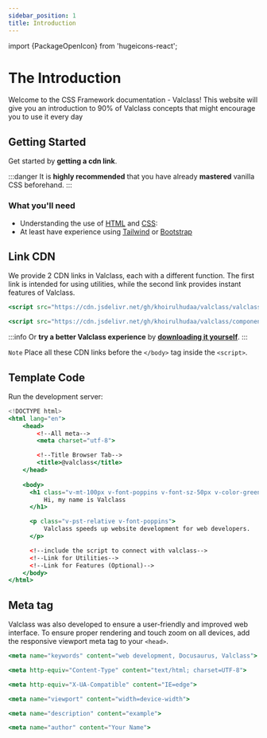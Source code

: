 ```yaml
---
sidebar_position: 1
title: Introduction
---
```


import {PackageOpenIcon} from 'hugeicons-react';

# The Introduction <PackageOpenIcon className='icon' />

Welcome to the CSS Framework documentation - Valclass! This website will give you an introduction to 90% of Valclass concepts that might encourage you to use it every day

## Getting Started

Get started by **getting a cdn link**.

:::danger
It is **highly recommended** that you have already **mastered** vanilla CSS beforehand.
:::

### What you'll need

- Understanding the use of [HTML](https://www.w3schools.com/html/) and [CSS](https://www.w3schools.com/css/):
- At least have experience using 
[Tailwind](https://tailwindcss.com/) or 
[Bootstrap](https://getbootstrap.com/docs/5.0/getting-started/introduction/)

## Link CDN

We provide 2 CDN links in Valclass, each with a different function. The first link is intended for using utilities, while the second link provides instant features of Valclass.

```jsx title="Utilities"
<script src="https://cdn.jsdelivr.net/gh/khoirulhudaa/valclass/valclass.js"></script>
```

```jsx title="Features"
<script src="https://cdn.jsdelivr.net/gh/khoirulhudaa/valclass/component-features.js"></script>
```

:::info
Or **try a better Valclass experience** by **[downloading it yourself](/docs/download)**.
:::

`Note` Place all these CDN links before the `</body>` tag inside the `<script>`.

## Template Code

Run the development server:

```jsx title="HTML"
<!DOCTYPE html>
<html lang="en">
    <head>  
        <!--All meta--> 
        <meta charset="utf-8">

        <!--Title Browser Tab--> 
        <title>@valclass</title>
    </head>
                
    <body>
      <h1 class="v-mt-100px v-font-poppins v-font-sz-50px v-color-green">
          Hi, my name is Valclass 
      </h1>

      <p class="v-pst-relative v-font-poppins">
          Valclass speeds up website development for web developers.
      </p>

      <!--include the script to connect with valclass--> 
      <!--Link for Utilities-->
      <!--Link for Features (Optional)-->
    </body>
</html>
```

## Meta tag

Valclass was also developed to ensure a user-friendly and improved web interface. To ensure proper rendering and touch zoom on all devices, add the responsive viewport meta tag to your `<head>`.

```jsx title="SEO keywords"
<meta name="keywords" content="web development, Docusaurus, Valclass">
```
```jsx title="Character encoding"
<meta http-equiv="Content-Type" content="text/html; charset=UTF-8">        
```
```jsx title="Browser compatibility"
<meta http-equiv="X-UA-Compatible" content="IE=edge">                
```
```jsx title="Responsive design"
<meta name="viewport" content="width=device-width">
```
```jsx title="Page description"
<meta name="description" content="example">
```
```jsx title="Page author"
<meta name="author" content="Your Name">
```